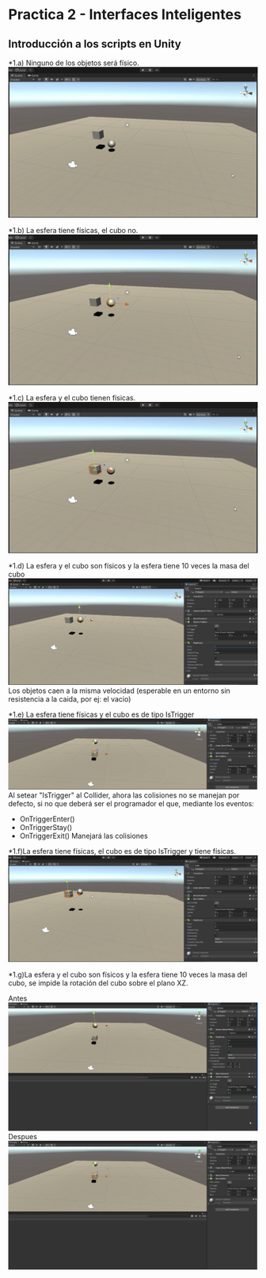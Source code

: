 # Practica 2 - Interfaces Inteligentes
## Introducción a los scripts en Unity


*1.a) Ninguno de los objetos será físico.
![img/1.a.gif](img/1.a.gif)

*1.b) La esfera tiene físicas, el cubo no.
![img/1.b.gif](img/1.b.gif)

*1.c) La esfera y el cubo tienen físicas.
![img/1.c.gif](img/1.c.gif)

*1.d) La esfera y el cubo son físicos y la esfera tiene 10 veces la masa del cubo
![img/1.d.gif](img/1.d.gif)
Los objetos caen a la misma velocidad (esperable en un entorno sin resistencia a la caida, por ej: el vacio)

*1.e) La esfera tiene físicas y el cubo es de tipo IsTrigger
![img/1.e.gif](img/1.e.gif)
 Al setear "IsTrigger" al Collider, ahora las colisiones no se manejan por defecto, si no que deberá ser el programador el que, mediante los eventos:
 * OnTriggerEnter()
 * OnTriggerStay()
 * OnTriggerExit()
Manejará las colisiones

*1.f)La esfera tiene físicas, el cubo es de tipo IsTrigger y tiene físicas.
![img/1.f.gif](img/1.f.gif)

*1.g)La esfera y el cubo son físicos y la esfera tiene 10 veces la masa del cubo,
se impide la rotación del cubo sobre el plano XZ.

Antes
![img/1.g1.gif](img/1.g1.gif)
Despues
![img/1.g1.gif](img/1.g2.gif)
